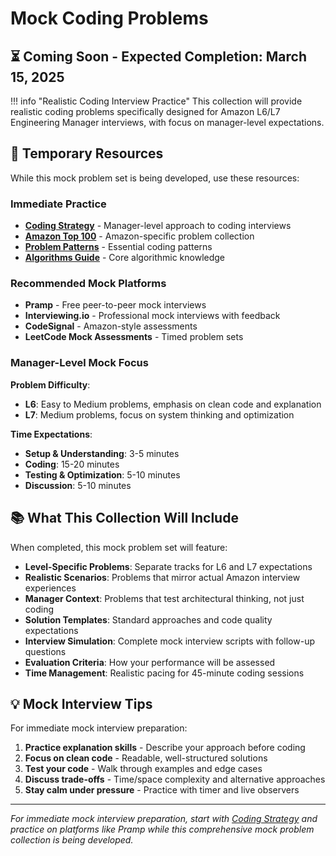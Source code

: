 # Mock Coding Problems

## ⏳ Coming Soon - Expected Completion: March 15, 2025

!!! info "Realistic Coding Interview Practice"
    This collection will provide realistic coding problems specifically designed for Amazon L6/L7 Engineering Manager interviews, with focus on manager-level expectations.

## 📖 Temporary Resources

While this mock problem set is being developed, use these resources:

### Immediate Practice
- **[Coding Strategy](strategy.md)** - Manager-level approach to coding interviews
- **[Amazon Top 100](amazon-top-100.md)** - Amazon-specific problem collection
- **[Problem Patterns](patterns.md)** - Essential coding patterns
- **[Algorithms Guide](algorithms.md)** - Core algorithmic knowledge

### Recommended Mock Platforms
- **Pramp** - Free peer-to-peer mock interviews
- **Interviewing.io** - Professional mock interviews with feedback
- **CodeSignal** - Amazon-style assessments
- **LeetCode Mock Assessments** - Timed problem sets

### Manager-Level Mock Focus

**Problem Difficulty**: 
- **L6**: Easy to Medium problems, emphasis on clean code and explanation
- **L7**: Medium problems, focus on system thinking and optimization

**Time Expectations**:
- **Setup & Understanding**: 3-5 minutes
- **Coding**: 15-20 minutes
- **Testing & Optimization**: 5-10 minutes
- **Discussion**: 5-10 minutes

## 📚 What This Collection Will Include

When completed, this mock problem set will feature:

- **Level-Specific Problems**: Separate tracks for L6 and L7 expectations
- **Realistic Scenarios**: Problems that mirror actual Amazon interview experiences
- **Manager Context**: Problems that test architectural thinking, not just coding
- **Solution Templates**: Standard approaches and code quality expectations
- **Interview Simulation**: Complete mock interview scripts with follow-up questions
- **Evaluation Criteria**: How your performance will be assessed
- **Time Management**: Realistic pacing for 45-minute coding sessions

## 💡 Mock Interview Tips

For immediate mock interview preparation:

1. **Practice explanation skills** - Describe your approach before coding
2. **Focus on clean code** - Readable, well-structured solutions
3. **Test your code** - Walk through examples and edge cases
4. **Discuss trade-offs** - Time/space complexity and alternative approaches
5. **Stay calm under pressure** - Practice with timer and live observers

---

*For immediate mock interview preparation, start with [Coding Strategy](strategy.md) and practice on platforms like Pramp while this comprehensive mock problem collection is being developed.*